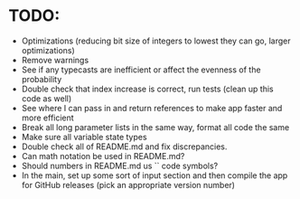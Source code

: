 # TODO:

- Optimizations (reducing bit size of integers to lowest they can go, larger
  optimizations)
- Remove warnings
- See if any typecasts are inefficient or affect the evenness of the probability
- Double check that index increase is correct, run tests (clean up this code as
  well)
- See where I can pass in and return references to make app faster and more
  efficient
- Break all long parameter lists in the same way, format all code the same
- Make sure all variable state types
- Double check all of README.md and fix discrepancies.
- Can math notation be used in README.md?
- Should numbers in README.md us `` code symbols?
- In the main, set up some sort of input section and then compile the app for
  GitHub releases (pick an appropriate version number)
